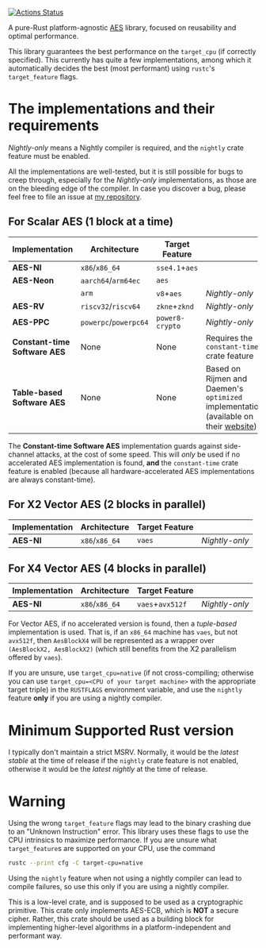 [![Actions Status](https://github.com/sayantn/aes/actions/workflows/rust.yml/badge.svg)](https://github.com/sayantn/aes/actions)

A pure-Rust platform-agnostic [AES](https://nvlpubs.nist.gov/nistpubs/FIPS/NIST.FIPS.197-upd1.pdf) library, focused on reusability and optimal performance.

This library guarantees the best performance on the `target_cpu` (if correctly specified). This currently has quite a few
implementations, among which it automatically decides the best (most performant) using `rustc`'s `target_feature` flags.

# The implementations and their requirements

*Nightly-only* means a Nightly compiler is required, and the `nightly` crate feature must be enabled.

All the implementations are well-tested, but it is still possible for bugs to creep through, especially for the *Nightly-only* implementations, as those are on the bleeding edge of the compiler.
In case you discover a bug, please feel free to file an issue at [my repository](https://github.com/sayantn/aes).

## For Scalar AES (1 block at a time)

| Implementation                 | Architecture          | Target Feature  |                                                                                        |
| ------------------------------ | --------------------- | --------------- | -------------------------------------------------------------------------------------- |
| **AES-NI**                     | `x86`/`x86_64`        | `sse4.1`+`aes`  |                                                                                        |
| **AES-Neon**                   | `aarch64`/`arm64ec`   | `aes`           |                                                                                        |
|                                | `arm`                 | `v8`+`aes`      | *Nightly-only*                                                                         |
| **AES-RV**                     | `riscv32`/`riscv64`   | `zkne`+`zknd`   | *Nightly-only*                                                                         |
| **AES-PPC**                    | `powerpc`/`powerpc64` | `power8-crypto` | *Nightly-only*                                                                         |
| **Constant-time Software AES** | None                  | None            | Requires the `constant-time` crate feature                                             |
| **Table-based Software AES**   | None                  | None            | Based on Rijmen and Daemen's `optimized` implementation (available on their [website]) |

[website]: https://web.archive.org/web/20050828204927/http://www.iaik.tu-graz.ac.at/research/krypto/AES/old/%7Erijmen/rijndael

The **Constant-time Software AES** implementation guards against side-channel attacks, at the cost of some speed.
This will *only* be used if no accelerated AES implementation is found, **and** the `constant-time` crate feature is enabled (because all hardware-accelerated AES implementations are always constant-time).

## For X2 Vector AES (2 blocks in parallel)

| Implementation | Architecture   | Target Feature |                |
| -------------- | -------------- | -------------- | -------------- |
| **AES-NI**     | `x86`/`x86_64` | `vaes`         | *Nightly-only* |

## For X4 Vector AES (4 blocks in parallel)

| Implementation | Architecture   | Target Feature   |                |
| -------------- | -------------- | ---------------- | -------------- |
| **AES-NI**     | `x86`/`x86_64` | `vaes`+`avx512f` | *Nightly-only* |

For Vector AES, if no accelerated version is found, then a *tuple-based* implementation is used.
That is, if an `x86_64` machine has `vaes`, but not `avx512f`, then `AesBlockX4` will be represented as a wrapper over `(AesBlockX2, AesBlockX2)` (which still benefits from the X2 parallelism offered by `vaes`).

If you are unsure, use `target_cpu=native` (if not cross-compiling; otherwise you can use `target_cpu=<CPU of your target machine>` with the appropriate target triple) in
the `RUSTFLAGS` environment variable, and use the `nightly` feature **only** if you are using a nightly compiler.

# Minimum Supported Rust version

I typically don't maintain a strict MSRV. Normally, it would be the *latest stable* at the time of release if the `nightly` crate feature is not enabled, otherwise it would be the *latest nightly* at the time of release.

# Warning

Using the wrong `target_feature` flags may lead to the binary crashing due to an "Unknown Instruction" error. This
library uses these flags to use the CPU intrinsics to maximize performance. If you are unsure what `target_feature`s are
supported on your CPU, use the command

```bash
rustc --print cfg -C target-cpu=native
```

Using the `nightly` feature when not using a nightly compiler can lead to compile failures, so use this only if you
are using a nightly compiler.

This is a low-level crate, and is supposed to be used as a cryptographic primitive.
This crate only implements AES-ECB, which is **NOT** a secure cipher.
Rather, this crate should be used as a building block for implementing higher-level algorithms in a platform-independent and performant way.
